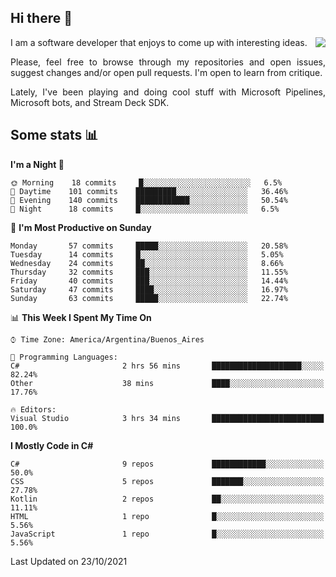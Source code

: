 ## Hi there :slightly_smiling_face:

<img src="https://github-readme-stats.vercel.app/api?username=victorgrycuk&show_icons=true&count_private=true&title_color=F7941E&icon_color=F7941E" align="right">

<p align="justify">
I am a software developer that enjoys to come up with interesting ideas.
<p/>

<p align= "justify">
Please, feel free to browse through my repositories and open issues, suggest changes and/or open pull requests. I'm open to learn from critique.
<p/>

<p align= "justify">
Lately, I've been playing and doing cool stuff with Microsoft Pipelines, Microsoft bots, and Stream Deck SDK.
<p/>

## Some stats :bar_chart:
<!--START_SECTION:waka-->
**I'm a Night 🦉** 

```text
🌞 Morning    18 commits     █░░░░░░░░░░░░░░░░░░░░░░░░   6.5% 
🌆 Daytime    101 commits    █████████░░░░░░░░░░░░░░░░   36.46% 
🌃 Evening    140 commits    ████████████░░░░░░░░░░░░░   50.54% 
🌙 Night      18 commits     █░░░░░░░░░░░░░░░░░░░░░░░░   6.5%

```
📅 **I'm Most Productive on Sunday** 

```text
Monday       57 commits     █████░░░░░░░░░░░░░░░░░░░░   20.58% 
Tuesday      14 commits     █░░░░░░░░░░░░░░░░░░░░░░░░   5.05% 
Wednesday    24 commits     ██░░░░░░░░░░░░░░░░░░░░░░░   8.66% 
Thursday     32 commits     ███░░░░░░░░░░░░░░░░░░░░░░   11.55% 
Friday       40 commits     ███░░░░░░░░░░░░░░░░░░░░░░   14.44% 
Saturday     47 commits     ████░░░░░░░░░░░░░░░░░░░░░   16.97% 
Sunday       63 commits     █████░░░░░░░░░░░░░░░░░░░░   22.74%

```


📊 **This Week I Spent My Time On** 

```text
⌚︎ Time Zone: America/Argentina/Buenos_Aires

💬 Programming Languages: 
C#                       2 hrs 56 mins       ████████████████████░░░░░   82.24% 
Other                    38 mins             ████░░░░░░░░░░░░░░░░░░░░░   17.76%

🔥 Editors: 
Visual Studio            3 hrs 34 mins       █████████████████████████   100.0%

```

**I Mostly Code in C#** 

```text
C#                       9 repos             ████████████░░░░░░░░░░░░░   50.0% 
CSS                      5 repos             ███████░░░░░░░░░░░░░░░░░░   27.78% 
Kotlin                   2 repos             ██░░░░░░░░░░░░░░░░░░░░░░░   11.11% 
HTML                     1 repo              █░░░░░░░░░░░░░░░░░░░░░░░░   5.56% 
JavaScript               1 repo              █░░░░░░░░░░░░░░░░░░░░░░░░   5.56%

```



 Last Updated on 23/10/2021
<!--END_SECTION:waka-->
